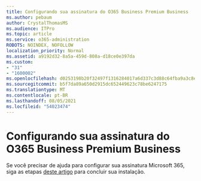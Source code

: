 ```yaml
---
title: Configurando sua assinatura do O365 Business Premium Business
ms.author: pebaum
author: CrystalThomasMS
ms.audience: ITPro
ms.topic: article
ms.service: o365-administration
ROBOTS: NOINDEX, NOFOLLOW
localization_priority: Normal
ms.assetid: a9192d32-8a5a-459d-808a-d18ce0e397da
ms.custom:
- "31"
- "1600002"
ms.openlocfilehash: d0253198b20f32497f1316284017a6d337c3d88c64fba9a3c8e05c0057b655d7
ms.sourcegitcommit: b5f7da89a650d2915dc652449623c78be6247175
ms.translationtype: MT
ms.contentlocale: pt-BR
ms.lasthandoff: 08/05/2021
ms.locfileid: "54023474"
---
```

# <a name="setting-up-your-o365-business-premium-subscription"></a>Configurando sua assinatura do O365 Business Premium Business

Se você precisar de ajuda para configurar sua assinatura Microsoft 365, siga as etapas [deste artigo](https://docs.microsoft.com/microsoft-365/admin/setup/setup?view=o365-worldwide&tabs=BusPremium) para concluir sua instalação.
  